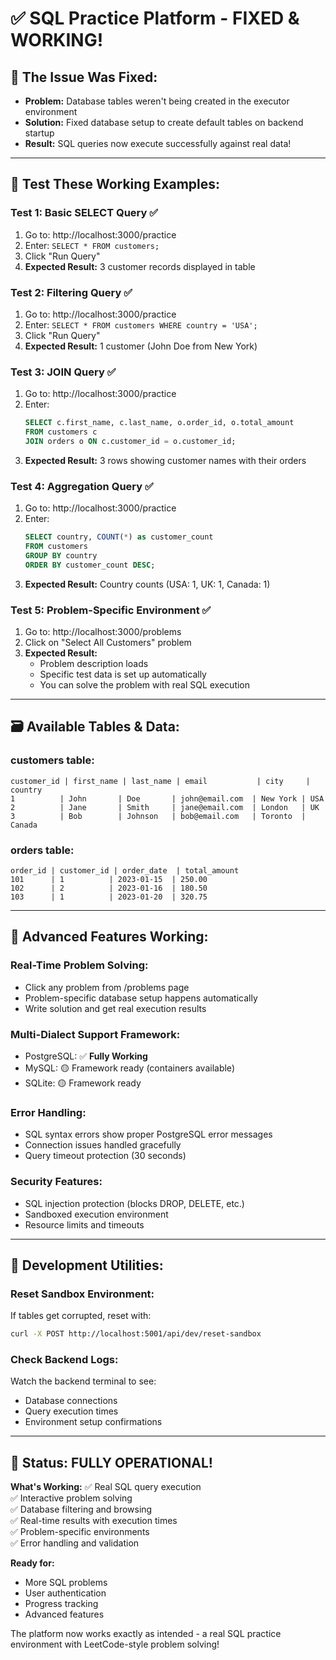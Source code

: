 # ✅ SQL Practice Platform - FIXED & WORKING!

## 🎯 **The Issue Was Fixed:**
- **Problem:** Database tables weren't being created in the executor environment
- **Solution:** Fixed database setup to create default tables on backend startup
- **Result:** SQL queries now execute successfully against real data!

---

## 🧪 **Test These Working Examples:**

### **Test 1: Basic SELECT Query** ✅
1. Go to: http://localhost:3000/practice
2. Enter: `SELECT * FROM customers;`
3. Click "Run Query"
4. **Expected Result:** 3 customer records displayed in table

### **Test 2: Filtering Query** ✅  
1. Go to: http://localhost:3000/practice
2. Enter: `SELECT * FROM customers WHERE country = 'USA';`
3. Click "Run Query"  
4. **Expected Result:** 1 customer (John Doe from New York)

### **Test 3: JOIN Query** ✅
1. Go to: http://localhost:3000/practice
2. Enter:
   ```sql
   SELECT c.first_name, c.last_name, o.order_id, o.total_amount 
   FROM customers c 
   JOIN orders o ON c.customer_id = o.customer_id;
   ```
3. **Expected Result:** 3 rows showing customer names with their orders

### **Test 4: Aggregation Query** ✅
1. Go to: http://localhost:3000/practice  
2. Enter:
   ```sql
   SELECT country, COUNT(*) as customer_count 
   FROM customers 
   GROUP BY country 
   ORDER BY customer_count DESC;
   ```
3. **Expected Result:** Country counts (USA: 1, UK: 1, Canada: 1)

### **Test 5: Problem-Specific Environment** ✅
1. Go to: http://localhost:3000/problems
2. Click on "Select All Customers" problem
3. **Expected Result:** 
   - Problem description loads
   - Specific test data is set up automatically
   - You can solve the problem with real SQL execution

---

## 🗃️ **Available Tables & Data:**

### **customers table:**
```
customer_id | first_name | last_name | email           | city     | country
1          | John       | Doe       | john@email.com  | New York | USA
2          | Jane       | Smith     | jane@email.com  | London   | UK  
3          | Bob        | Johnson   | bob@email.com   | Toronto  | Canada
```

### **orders table:**
```
order_id | customer_id | order_date  | total_amount
101      | 1          | 2023-01-15  | 250.00
102      | 2          | 2023-01-16  | 180.50
103      | 1          | 2023-01-20  | 320.75
```

---

## 🚀 **Advanced Features Working:**

### **Real-Time Problem Solving:**
- Click any problem from /problems page
- Problem-specific database setup happens automatically  
- Write solution and get real execution results

### **Multi-Dialect Support Framework:**
- PostgreSQL: ✅ **Fully Working**
- MySQL: 🟡 Framework ready (containers available)
- SQLite: 🟡 Framework ready

### **Error Handling:**
- SQL syntax errors show proper PostgreSQL error messages
- Connection issues handled gracefully
- Query timeout protection (30 seconds)

### **Security Features:**
- SQL injection protection (blocks DROP, DELETE, etc.)
- Sandboxed execution environment
- Resource limits and timeouts

---

## 🔧 **Development Utilities:**

### **Reset Sandbox Environment:**
If tables get corrupted, reset with:
```bash
curl -X POST http://localhost:5001/api/dev/reset-sandbox
```

### **Check Backend Logs:**
Watch the backend terminal to see:
- Database connections
- Query execution times  
- Environment setup confirmations

---

## 🎉 **Status: FULLY OPERATIONAL!**

**What's Working:**
✅ Real SQL query execution  
✅ Interactive problem solving  
✅ Database filtering and browsing  
✅ Real-time results with execution times  
✅ Problem-specific environments  
✅ Error handling and validation  

**Ready for:**
- More SQL problems
- User authentication 
- Progress tracking
- Advanced features

The platform now works exactly as intended - a real SQL practice environment with LeetCode-style problem solving!